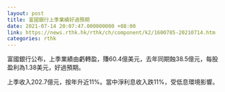 ```yaml
---
layout: post
title: 富國銀行上季業績好過預期
date: 2021-07-14 20:07:47.000000000 +08:00
link: https://news.rthk.hk/rthk/ch/component/k2/1600785-20210714.htm
categories: rthk
---
```


富國銀行公布，上季業績由虧轉盈，賺60.4億美元，去年同期蝕38.5億元，每股盈利為1.38美元，好過預期。

上季收入202.7億元，按年升近11%。當中淨利息收入跌11%，受低息環境影響。
